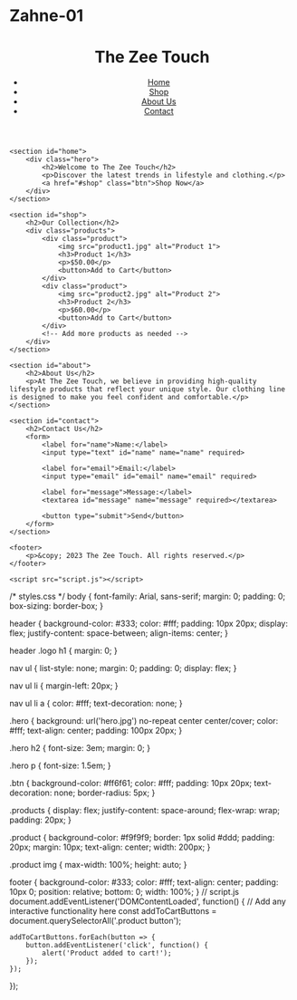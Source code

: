 # Zahne-01 <!DOCTYPE html>
<html lang="en">
<head>
    <meta charset="UTF-8">
    <meta name="viewport" content="width=device-width, initial-scale=1.0">
    <title>The Zee Touch - Lifestyle & Clothing</title>
    <link rel="stylesheet" href="styles.css">
</head>
<body>
    <header>
        <div class="logo">
            <h1>The Zee Touch</h1>
        </div>
        <nav>
            <ul>
                <li><a href="#home">Home</a></li>
                <li><a href="#shop">Shop</a></li>
                <li><a href="#about">About Us</a></li>
                <li><a href="#contact">Contact</a></li>
            </ul>
        </nav>
    </header>

    <section id="home">
        <div class="hero">
            <h2>Welcome to The Zee Touch</h2>
            <p>Discover the latest trends in lifestyle and clothing.</p>
            <a href="#shop" class="btn">Shop Now</a>
        </div>
    </section>

    <section id="shop">
        <h2>Our Collection</h2>
        <div class="products">
            <div class="product">
                <img src="product1.jpg" alt="Product 1">
                <h3>Product 1</h3>
                <p>$50.00</p>
                <button>Add to Cart</button>
            </div>
            <div class="product">
                <img src="product2.jpg" alt="Product 2">
                <h3>Product 2</h3>
                <p>$60.00</p>
                <button>Add to Cart</button>
            </div>
            <!-- Add more products as needed -->
        </div>
    </section>

    <section id="about">
        <h2>About Us</h2>
        <p>At The Zee Touch, we believe in providing high-quality lifestyle products that reflect your unique style. Our clothing line is designed to make you feel confident and comfortable.</p>
    </section>

    <section id="contact">
        <h2>Contact Us</h2>
        <form>
            <label for="name">Name:</label>
            <input type="text" id="name" name="name" required>
            
            <label for="email">Email:</label>
            <input type="email" id="email" name="email" required>
            
            <label for="message">Message:</label>
            <textarea id="message" name="message" required></textarea>
            
            <button type="submit">Send</button>
        </form>
    </section>

    <footer>
        <p>&copy; 2023 The Zee Touch. All rights reserved.</p>
    </footer>

    <script src="script.js"></script>
</body>
</html>
/* styles.css */
body {
    font-family: Arial, sans-serif;
    margin: 0;
    padding: 0;
    box-sizing: border-box;
}

header {
    background-color: #333;
    color: #fff;
    padding: 10px 20px;
    display: flex;
    justify-content: space-between;
    align-items: center;
}

header .logo h1 {
    margin: 0;
}

nav ul {
    list-style: none;
    margin: 0;
    padding: 0;
    display: flex;
}

nav ul li {
    margin-left: 20px;
}

nav ul li a {
    color: #fff;
    text-decoration: none;
}

.hero {
    background: url('hero.jpg') no-repeat center center/cover;
    color: #fff;
    text-align: center;
    padding: 100px 20px;
}

.hero h2 {
    font-size: 3em;
    margin: 0;
}

.hero p {
    font-size: 1.5em;
}

.btn {
    background-color: #ff6f61;
    color: #fff;
    padding: 10px 20px;
    text-decoration: none;
    border-radius: 5px;
}

.products {
    display: flex;
    justify-content: space-around;
    flex-wrap: wrap;
    padding: 20px;
}

.product {
    background-color: #f9f9f9;
    border: 1px solid #ddd;
    padding: 20px;
    margin: 10px;
    text-align: center;
    width: 200px;
}

.product img {
    max-width: 100%;
    height: auto;
}

footer {
    background-color: #333;
    color: #fff;
    text-align: center;
    padding: 10px 0;
    position: relative;
    bottom: 0;
    width: 100%;
}
// script.js
document.addEventListener('DOMContentLoaded', function() {
    // Add any interactive functionality here
    const addToCartButtons = document.querySelectorAll('.product button');
    
    addToCartButtons.forEach(button => {
        button.addEventListener('click', function() {
            alert('Product added to cart!');
        });
    });
});
